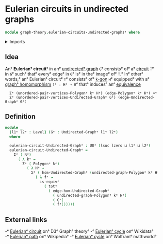 # Eulerian circuits in undirected graphs

```agda
module graph-theory.eulerian-circuits-undirected-graphsᵉ where
```

<details><summary>Imports</summary>

```agda
open import elementary-number-theory.natural-numbersᵉ

open import foundation.dependent-pair-typesᵉ
open import foundation.equivalencesᵉ
open import foundation.functoriality-dependent-pair-typesᵉ
open import foundation.universe-levelsᵉ

open import graph-theory.morphisms-undirected-graphsᵉ
open import graph-theory.polygonsᵉ
open import graph-theory.undirected-graphsᵉ
```

</details>

## Idea

Anᵉ **Eulerianᵉ circuit**ᵉ in anᵉ
[undirectedᵉ graph](graph-theory.undirected-graphs.mdᵉ) `G`ᵉ consistsᵉ ofᵉ aᵉ
[circuit](graph-theory.circuits-undirected-graphs.mdᵉ) `T`ᵉ in `G`ᵉ suchᵉ thatᵉ everyᵉ
edgeᵉ in `G`ᵉ isᵉ in theᵉ imageᵉ ofᵉ `T`.ᵉ Inᵉ otherᵉ words,ᵉ anᵉ Eulerianᵉ circuitᵉ `T`ᵉ
consistsᵉ ofᵉ [`k`-gon](graph-theory.polygons.mdᵉ) `H`ᵉ equippedᵉ with aᵉ
[graphᵉ homomorphism](graph-theory.morphisms-undirected-graphs.mdᵉ) `fᵉ : Hᵉ → G`ᵉ
thatᵉ inducesᵉ anᵉ [equivalence](foundation-core.equivalences.mdᵉ)

```text
  Σᵉ (unordered-pair-vertices-Polygonᵉ kᵉ Hᵉ) (edge-Polygonᵉ kᵉ Hᵉ) ≃ᵉ
  Σᵉ (unordered-pair-vertices-Undirected-Graphᵉ Gᵉ) (edge-Undirected-Graphᵉ Gᵉ)
```

## Definition

```agda
module _
  {l1ᵉ l2ᵉ : Level} (Gᵉ : Undirected-Graphᵉ l1ᵉ l2ᵉ)
  where

  eulerian-circuit-Undirected-Graphᵉ : UUᵉ (lsuc lzero ⊔ l1ᵉ ⊔ l2ᵉ)
  eulerian-circuit-Undirected-Graphᵉ =
    Σᵉ ( ℕᵉ)
      ( λ kᵉ →
        Σᵉ ( Polygonᵉ kᵉ)
          ( λ Hᵉ →
            Σᵉ ( hom-Undirected-Graphᵉ (undirected-graph-Polygonᵉ kᵉ Hᵉ) Gᵉ)
              ( λ fᵉ →
                is-equivᵉ
                  ( totᵉ
                    ( edge-hom-Undirected-Graphᵉ
                      ( undirected-graph-Polygonᵉ kᵉ Hᵉ)
                      ( Gᵉ)
                      ( fᵉ))))))
```

## External links

-ᵉ [Eulerianᵉ circuit](https://d3gt.com/unit.html?eulerian-circuitᵉ) onᵉ D3ᵉ Graphᵉ
  theoryᵉ
-ᵉ [Eulerianᵉ cycle](https://www.wikidata.org/entity/Q11691793ᵉ) onᵉ Wikidataᵉ
-ᵉ [Eulerianᵉ path](https://en.wikipedia.org/wiki/Eulerian_pathᵉ) onᵉ Wikipediaᵉ
-ᵉ [Eulerianᵉ cycle](https://mathworld.wolfram.com/EulerianCycle.htmlᵉ) onᵉ Wolframᵉ
  mathworldᵉ